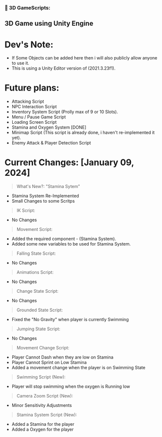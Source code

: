 ### 🔨 3D GameScripts:
3D Game using Unity Engine
---

<h1>Dev's Note:</h1>

- If Some Objects can be added here then i will also publicly allow anyone to use it.
- This is using a Unity Editor version of (2021.3.23f1).

<h1>Future plans:</h1>

- Attacking Script
- NPC Interaction Script
- Inventory System Script (Prolly max of 9 or 10 Slots).
- Menu / Pause Game Script
- Loading Screen Script
- Stamina and Oxygen System [DONE]
- Minimap Script (This script is already done, i haven't re-implemented it yet).
- Enemy Attack & Player Detection Script

<h1>Current Changes: [January 09, 2024]</h1>

> What's New?: "Stamina Sytem"
- Stamina System Re-Implemented
- Small Changes to some Scritps

> IK Script:
- No Changes
  
> Movement Script:
- Added the required component - (Stamina System).
- Added some new variables to be used for Stamina System.

> Falling State Script:
- No Changes

> Animations Script:
- No Changes

> Change State Script:
- No Changes

> Grounded State Script:
- Fixed the "No Gravity" when player is currently Swimming

> Jumping State Script:
- No Changes

> Movement Change Script:
- Player Cannot Dash when they are low on Stamina
- Player Cannot Sprint on Low Stamina
- Added a movement change when the player is on Swimming State

> Swimming Script (New):
- Player will stop swimming when the oxygen is Running low

> Camera Zoom Script (New):
- Minor Sensitivity Adjustments

> Stamina System Script (New):
- Added a Stamina for the player
- Added a Oxygen for the player
